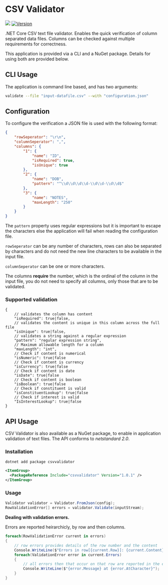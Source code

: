 # CSV Validator

[![](https://img.shields.io/github/release/barry-jones/csv-validator.svg)](https://github.com/barry-jones/csv-validator/releases/tag/v1.0.4)
[![Version](https://img.shields.io/nuget/vpre/CsvValidator.svg)](https://www.nuget.org/packages/CsvValidator)

.NET Core CSV text file validator. Enables the quick verification of column separated data files. Columns can be checked against multiple requirements for correctness.

This application is provided via a CLI and a NuGet package. Details for using both are provided below.

## CLI Usage

The application is command line based, and has two arguments:

``` bash
validate --file "input-datafile.csv" --with "configuration.json"
```

## Configuration

To configure the verification a JSON file is used with the following format:

``` json
{
	"rowSeperator": "\r\n",
	"columnSeperator": ",",
	"columns": {
		"1": {
			"name": "ID",
			"isRequired": true,
			"isUnique": true
		},
		"2": {
			"name": "DOB",
			"pattern": "^\\d\\d\\d\\d-\\d\\d-\\d\\d$"
		},
		"3": {
			"name": "NOTES",
			"maxLength": "250"
		}
	}
}
```

The `pattern` property uses regular expressions but it is important to escape the characters else the application will fail when reading the configuration file.

`rowSeperator` can be any number of characters, rows can also be separated by characters and do not need the new line characters to be available in the input file.

`columnSeperator` can be one or more characters.

The columns __require__ the number, which is the ordinal of the column in the input file, you do not need to specify all columns, only those that are to be validated.

### Supported validation

```
{
    // validates the column has content
    "isRequired": true|false,
    // validates the content is unique in this column across the full file
    "isUnique": true|false,
    // validates a string against a regular expression
    "pattern": "regular expression string",
    // Maximum allowable length for a column
    "maxLength": "int",
    // Check if content is numerical
    "isNumeric": true|false
    // Check if content is currency
    "isCurrency": true|false
    // Check if content is date
    "isDate": true|false
    // Check if content is boolean
    "isBoolean": true|false
    // Check if constituent is valid
    "isConstituentLookup": true|false
    // Check if interest is valid
    "IsInterestLookup": true|false
}
```

## API Usage

CSV Validator is also available as a NuGet package, to enable in application validation of text files. The API conforms to _netstandard 2.0_.

### Installation

``` cli
dotnet add package csvvalidator
```

``` xml
<ItemGroup>
  <PackageReference Include="csvvalidator" Version="1.0.1" />
</ItemGroup>
```

### Usage

``` csharp
Validator validator = Validator.FromJson(config);
RowValidationError[] errors = validator.Validate(inputStream);
```

__Dealing with validation errors.__

Errors are reported heirarchicly, by row and then columns.

``` csharp
foreach(RowValidationError current in errors) 
{
	// row errors provides details of the row number and the content
	Console.WriteLine($"Errors in row[{current.Row}]: {current.Content}");
	foreach(ValidationError error in current.Errors)
	{
		// all errors then that occur on that row are reported in the error collection
		Console.WriteLine($"{error.Message} at {error.AtCharacter}");
	}
}
```